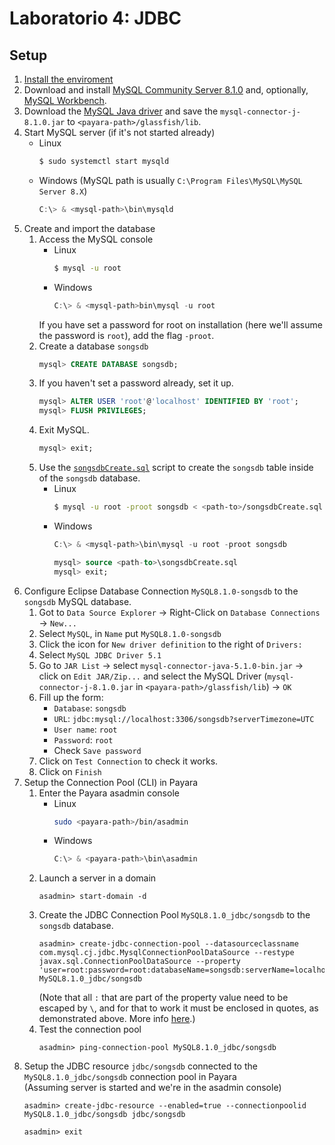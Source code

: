 # Laboratorio 4: JDBC


## Setup
1. [Install the enviroment](../README.md#instalación-del-entorno)
2. Download and install [MySQL Community Server 8.1.0](https://dev.mysql.com/downloads/mysql/) and, optionally, [MySQL Workbench](https://dev.mysql.com/downloads/workbench/).
3. Download the [MySQL Java driver](https://dev.mysql.com/downloads/connector/j/) and save the `mysql-connector-j-8.1.0.jar` to `<payara-path>/glassfish/lib`.
4. Start MySQL server (if it's not started already)
    - Linux
        ```bash
        $ sudo systemctl start mysqld
        ```
    - Windows (MySQL path is usually `C:\Program Files\MySQL\MySQL Server 8.X`)
        ```powershell
        C:\> & <mysql-path>\bin\mysqld
        ```
5. Create and import the database
    1. Access the MySQL console
        - Linux
            ```bash
            $ mysql -u root
            ```
        - Windows
            ```powershell
            C:\> & <mysql-path>bin\mysql -u root
            ```
        If you have set a password for root on installation (here we'll assume the password is `root`), add the flag `-proot`.
    2. Create a database `songsdb`
        ```sql
        mysql> CREATE DATABASE songsdb;
        ```
    3. If you haven't set a password already, set it up.
        ```sql
        mysql> ALTER USER 'root'@'localhost' IDENTIFIED BY 'root';
        mysql> FLUSH PRIVILEGES;
        ```
    4. Exit MySQL.
        ```sql
        mysql> exit;
        ```
    5. Use the [`songsdbCreate.sql`](songsdbCreate.sql) script to create the `songsdb` table inside of the `songsdb` database.
        - Linux
            ```bash
            $ mysql -u root -proot songsdb < <path-to>/songsdbCreate.sql
            ```
        - Windows
            ```powershell
            C:\> & <mysql-path>\bin\mysql -u root -proot songsdb
            ```
            ```sql
            mysql> source <path-to>\songsdbCreate.sql
            mysql> exit;
            ```
6. Configure Eclipse Database Connection `MySQL8.1.0-songsdb` to the `songsdb` MySQL database.
    1. Got to `Data Source Explorer` → Right-Click on `Database Connections` → `New...`
    2. Select `MySQL`, in `Name` put `MySQL8.1.0-songsdb`
    3. Click the icon for `New driver definition` to the right of `Drivers:` 
    4. Select `MySQL JDBC Driver 5.1`
    5. Go to `JAR List` → select `mysql-connector-java-5.1.0-bin.jar` → click on `Edit JAR/Zip...` and select the MySQL Driver (`mysql-connector-j-8.1.0.jar` in `<payara-path>/glassfish/lib`) → `OK`
    6. Fill up the form:
        - `Database`: `songsdb`
        - `URL`: `jdbc:mysql://localhost:3306/songsdb?serverTimezone=UTC`
        - `User name`: `root`
        - `Password`: `root`
        - Check `Save password`
    7. Click on `Test Connection` to check it works.
    8. Click on `Finish`
7. Setup the Connection Pool (CLI) in Payara
    1. Enter the Payara asadmin console
        - Linux
            ```bash
            sudo <payara-path>/bin/asadmin
            ```
        - Windows
            ```powershell
            C:\> & <payara-path>\bin\asadmin
            ```
    2. Launch a server in a domain
        ```
        asadmin> start-domain -d
        ```
    3. Create the JDBC Connection Pool `MySQL8.1.0_jdbc/songsdb` to the `songsdb` database.
        ```
        asadmin> create-jdbc-connection-pool --datasourceclassname com.mysql.cj.jdbc.MysqlConnectionPoolDataSource --restype javax.sql.ConnectionPoolDataSource --property 'user=root:password=root:databaseName=songsdb:serverName=localhost:portNumber=3306:url=jdbc\:mysql\://localhost\:3306/songsdb:useSSL=false:serverTimezone=UTC:allowPublicKeyRetrieval=true' MySQL8.1.0_jdbc/songsdb
        ```
        (Note that all `:` that are part of the property value need to be escaped by `\`, and for that to work it must be enclosed in quotes, as demonstrated above. More info [here](https://github.com/payara/Payara/issues/1252#issuecomment-268782829).)
    4. Test the connection pool
        ```
        asadmin> ping-connection-pool MySQL8.1.0_jdbc/songsdb
        ```
8. Setup the JDBC resource `jdbc/songsdb` connected to the `MySQL8.1.0_jdbc/songsdb` connection pool in Payara  
    (Assuming server is started and we're in the asadmin console)  
    ```
    asadmin> create-jdbc-resource --enabled=true --connectionpoolid MySQL8.1.0_jdbc/songsdb jdbc/songsdb
    ```
    ```
    asadmin> exit
    ```
